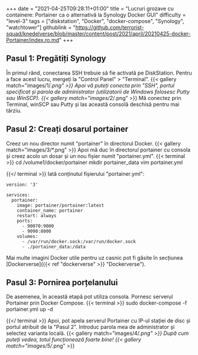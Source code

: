 +++
date = "2021-04-25T09:28:11+01:00"
title = "Lucruri grozave cu containere: Portainer ca o alternativă la Synology Docker GUI"
difficulty = "level-3"
tags = ["diskstation", "Docker", "docker-compose", "Synology", "watchtower"]
githublink = "https://github.com/terrorist-squad/knedelverse/blob/master/content/post/2021/april/20210425-docker-Portainer/index.ro.md"
+++

## Pasul 1: Pregătiți Synology
În primul rând, conectarea SSH trebuie să fie activată pe DiskStation. Pentru a face acest lucru, mergeți la "Control Panel" > "Terminal".
{{< gallery match="images/1/*.png" >}}
Apoi vă puteți conecta prin "SSH", portul specificat și parola de administrator (utilizatorii de Windows folosesc Putty sau WinSCP).
{{< gallery match="images/2/*.png" >}}
Mă conectez prin Terminal, winSCP sau Putty și las această consolă deschisă pentru mai târziu.
## Pasul 2: Creați dosarul portainer
Creez un nou director numit "portainer" în directorul Docker.
{{< gallery match="images/3/*.png" >}}
Apoi mă duc în directorul portainer cu consola și creez acolo un dosar și un nou fișier numit "portainer.yml".
{{< terminal >}}
cd /volume1/docker/portainer
mkdir portainer_data
vim portainer.yml

{{</ terminal >}}
Iată conținutul fișierului "portainer.yml":
```
version: '3'

services:
  portainer:
    image: portainer/portainer:latest
    container_name: portainer
    restart: always
    ports:
      - 90070:9000
      - 9090:8000
    volumes:
      - /var/run/docker.sock:/var/run/docker.sock
      - ./portainer_data:/data

```
Mai multe imagini Docker utile pentru uz casnic pot fi găsite în secțiunea [Dockerverse]({{< ref "dockerverse" >}} "Dockerverse").
## Pasul 3: Pornirea porțelanului
De asemenea, în această etapă pot utiliza consola. Pornesc serverul Portainer prin Docker Compose.
{{< terminal >}}
sudo docker-compose -f portainer.yml up -d

{{</ terminal >}}
Apoi, pot apela serverul Portainer cu IP-ul stației de disc și portul atribuit de la "Pasul 2". Introduc parola mea de administrator și selectez varianta locală.
{{< gallery match="images/4/*.png" >}}
După cum puteți vedea, totul funcționează foarte bine!
{{< gallery match="images/5/*.png" >}}